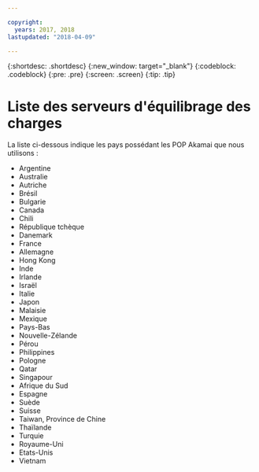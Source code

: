 ```yaml
---

copyright:
  years: 2017, 2018
lastupdated: "2018-04-09"

---
```


{:shortdesc: .shortdesc}
{:new_window: target="_blank"}
{:codeblock: .codeblock}
{:pre: .pre}
{:screen: .screen}
{:tip: .tip}

# Liste des serveurs d'équilibrage des charges

La liste ci-dessous indique les pays possédant les POP Akamai que nous utilisons :
 
* Argentine
* Australie
* Autriche
* Brésil
* Bulgarie
* Canada
* Chili
* République tchèque
* Danemark
* France
* Allemagne
* Hong Kong 
* Inde
* Irlande
* Israël
* Italie
* Japon
* Malaisie
* Mexique
* Pays-Bas
* Nouvelle-Zélande
* Pérou
* Philippines
* Pologne
* Qatar
* Singapour
* Afrique du Sud
* Espagne
* Suède
* Suisse
* Taiwan, Province de Chine 
* Thaïlande 
* Turquie
* Royaume-Uni
* Etats-Unis
* Vietnam
